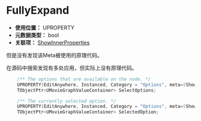 ﻿# FullyExpand

- **使用位置：** UPROPERTY
- **元数据类型：** bool
- **关联项：** [ShowInnerProperties](ShowInnerProperties/ShowInnerProperties.md)

但是没有发现该Meta被使用的原理代码。

在源码中搜索发现有多处应用，但实际上没有原理代码。

```cpp
	/** The options that are available on the node. */
	UPROPERTY(EditAnywhere, Instanced, Category = "Options", meta=(ShowInnerProperties, FullyExpand="true"))
	TObjectPtr<UMovieGraphValueContainer> SelectOptions;

	/** The currently selected option. */
	UPROPERTY(EditAnywhere, Instanced, Category = "Options", meta=(ShowInnerProperties, FullyExpand="true"))
	TObjectPtr<UMovieGraphValueContainer> SelectedOption;
```